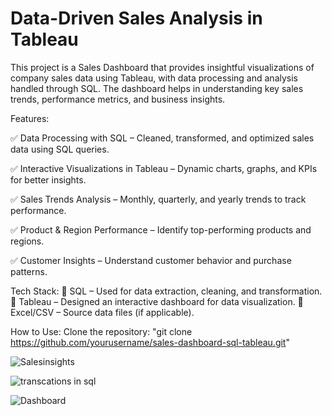 # Data-Driven Sales Analysis in Tableau
This project is a Sales Dashboard that provides insightful visualizations of company sales data using Tableau, with data processing and analysis handled through SQL. The dashboard helps in understanding key sales trends, performance metrics, and business insights.

Features:

✅ Data Processing with SQL – Cleaned, transformed, and optimized sales data using SQL queries.

✅ Interactive Visualizations in Tableau – Dynamic charts, graphs, and KPIs for better insights.

✅ Sales Trends Analysis – Monthly, quarterly, and yearly trends to track performance.

✅ Product & Region Performance – Identify top-performing products and regions.

✅ Customer Insights – Understand customer behavior and purchase patterns.

Tech Stack:
🔹 SQL – Used for data extraction, cleaning, and transformation.
🔹 Tableau – Designed an interactive dashboard for data visualization.
🔹 Excel/CSV – Source data files (if applicable).

How to Use:
Clone the repository: "git clone https://github.com/yourusername/sales-dashboard-sql-tableau.git"


![Salesinsights](https://github.com/user-attachments/assets/7a58d190-c277-4a46-b7dd-a760d42647bf)


![transcations in sql](https://github.com/user-attachments/assets/8cfd82a5-10bd-4ba1-a477-01965a67a114)


![Dashboard](https://github.com/user-attachments/assets/b23967a8-b9e9-4b06-9d41-d8ceb9afbdf7)
